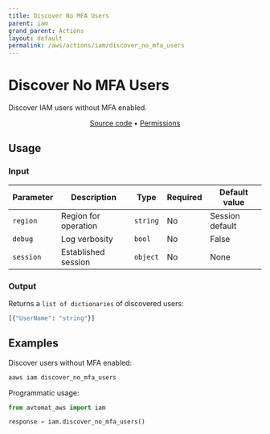 ```yaml
---
title: Discover No MFA Users
parent: iam
grand_parent: Actions
layout: default
permalink: /aws/actions/iam/discover_no_mfa_users
---
```


# Discover No MFA Users

Discover IAM users without MFA enabled.<br/>

<p align="center">
   <a href="https://github.com/avtomat-hub/avtomat-aws/tree/main/avtomat_aws/iam/discover_no_mfa_users.py">Source code</a> •
   <a href="/aws/permissions/iam/discover_no_mfa_users">Permissions</a>
</p>

## Usage

### Input

| Parameter | Description          | Type     | Required | Default value   |
|-----------|----------------------|----------|----------|-----------------|
| `region`  | Region for operation | `string` | No       | Session default |
| `debug`   | Log verbosity        | `bool`   | No       | False           |
| `session` | Established session  | `object` | No       | None            |

### Output

Returns a `list of dictionaries` of discovered users:

```python
[{"UserName": "string"}]
```

## Examples

Discover users without MFA enabled:

```bash
aaws iam discover_no_mfa_users
```

Programmatic usage:

```python
from avtomat_aws import iam

response = iam.discover_no_mfa_users()
```